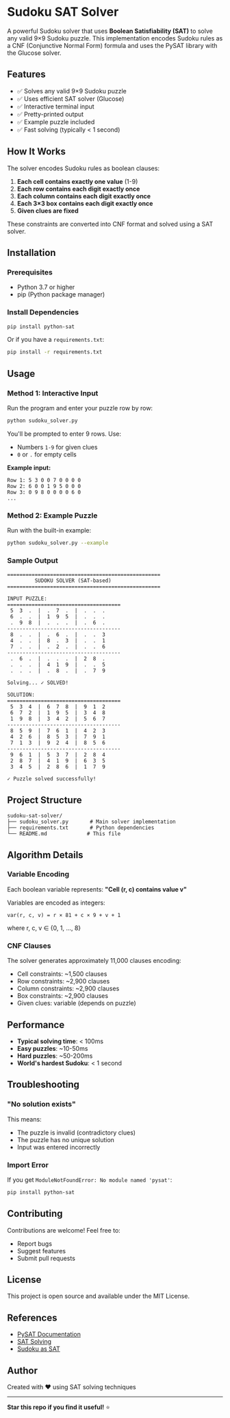 # Sudoku SAT Solver

A powerful Sudoku solver that uses **Boolean Satisfiability (SAT)** to solve any valid 9×9 Sudoku puzzle. This implementation encodes Sudoku rules as a CNF (Conjunctive Normal Form) formula and uses the PySAT library with the Glucose solver.

## Features

- ✅ Solves any valid 9×9 Sudoku puzzle
- ✅ Uses efficient SAT solver (Glucose)
- ✅ Interactive terminal input
- ✅ Pretty-printed output
- ✅ Example puzzle included
- ✅ Fast solving (typically < 1 second)

## How It Works

The solver encodes Sudoku rules as boolean clauses:

1. **Each cell contains exactly one value** (1-9)
2. **Each row contains each digit exactly once**
3. **Each column contains each digit exactly once**
4. **Each 3×3 box contains each digit exactly once**
5. **Given clues are fixed**

These constraints are converted into CNF format and solved using a SAT solver.

## Installation

### Prerequisites

- Python 3.7 or higher
- pip (Python package manager)

### Install Dependencies

```bash
pip install python-sat
```

Or if you have a `requirements.txt`:

```bash
pip install -r requirements.txt
```

## Usage

### Method 1: Interactive Input

Run the program and enter your puzzle row by row:

```bash
python sudoku_solver.py
```

You'll be prompted to enter 9 rows. Use:
- Numbers `1-9` for given clues
- `0` or `.` for empty cells

**Example input:**
```
Row 1: 5 3 0 0 7 0 0 0 0
Row 2: 6 0 0 1 9 5 0 0 0
Row 3: 0 9 8 0 0 0 0 6 0
...
```

### Method 2: Example Puzzle

Run with the built-in example:

```bash
python sudoku_solver.py --example
```

### Sample Output

```
==================================================
         SUDOKU SOLVER (SAT-based)
==================================================

INPUT PUZZLE:
=====================================
 5  3  .  |  .  7  .  |  .  .  . 
 6  .  .  |  1  9  5  |  .  .  . 
 .  9  8  |  .  .  .  |  .  6  . 
-------------------------------------
 8  .  .  |  .  6  .  |  .  .  3 
 4  .  .  |  8  .  3  |  .  .  1 
 7  .  .  |  .  2  .  |  .  .  6 
-------------------------------------
 .  6  .  |  .  .  .  |  2  8  . 
 .  .  .  |  4  1  9  |  .  .  5 
 .  .  .  |  .  8  .  |  .  7  9 

Solving... ✓ SOLVED!

SOLUTION:
=====================================
 5  3  4  |  6  7  8  |  9  1  2 
 6  7  2  |  1  9  5  |  3  4  8 
 1  9  8  |  3  4  2  |  5  6  7 
-------------------------------------
 8  5  9  |  7  6  1  |  4  2  3 
 4  2  6  |  8  5  3  |  7  9  1 
 7  1  3  |  9  2  4  |  8  5  6 
-------------------------------------
 9  6  1  |  5  3  7  |  2  8  4 
 2  8  7  |  4  1  9  |  6  3  5 
 3  4  5  |  2  8  6  |  1  7  9 

✓ Puzzle solved successfully!
```

## Project Structure

```
sudoku-sat-solver/
├── sudoku_solver.py       # Main solver implementation
├── requirements.txt       # Python dependencies
└── README.md             # This file
```

## Algorithm Details

### Variable Encoding

Each boolean variable represents: **"Cell (r, c) contains value v"**

Variables are encoded as integers:
```
var(r, c, v) = r × 81 + c × 9 + v + 1
```
where r, c, v ∈ {0, 1, ..., 8}

### CNF Clauses

The solver generates approximately 11,000 clauses encoding:
- Cell constraints: ~1,500 clauses
- Row constraints: ~2,900 clauses  
- Column constraints: ~2,900 clauses
- Box constraints: ~2,900 clauses
- Given clues: variable (depends on puzzle)

## Performance

- **Typical solving time**: < 100ms
- **Easy puzzles**: ~10-50ms
- **Hard puzzles**: ~50-200ms
- **World's hardest Sudoku**: < 1 second

## Troubleshooting

### "No solution exists"

This means:
- The puzzle is invalid (contradictory clues)
- The puzzle has no unique solution
- Input was entered incorrectly

### Import Error

If you get `ModuleNotFoundError: No module named 'pysat'`:
```bash
pip install python-sat
```

## Contributing

Contributions are welcome! Feel free to:
- Report bugs
- Suggest features
- Submit pull requests

## License

This project is open source and available under the MIT License.

## References

- [PySAT Documentation](https://pysathq.github.io/)
- [SAT Solving](https://en.wikipedia.org/wiki/Boolean_satisfiability_problem)
- [Sudoku as SAT](https://baldur.iti.kit.edu/sat/files/2018/l02.pdf)

## Author

Created with ❤️ using SAT solving techniques

---

**Star this repo if you find it useful!** ⭐
